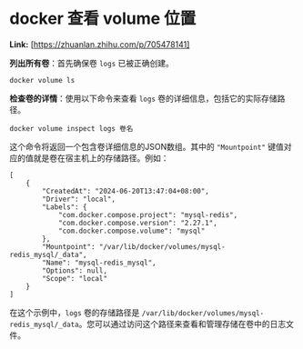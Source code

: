 # docker 查看 volume 位置



 **Link:** [https://zhuanlan.zhihu.com/p/705478141]



**列出所有卷**：首先确保卷 `logs` 已被正确创建。

```
docker volume ls
```

**检查卷的详情**：使用以下命令来查看 `logs` 卷的详细信息，包括它的实际存储路径。

```
docker volume inspect logs 卷名
```

这个命令将返回一个包含卷详细信息的JSON数组。其中的 `"Mountpoint"` 键值对应的值就是卷在宿主机上的存储路径。例如：

```
[
    {
        "CreatedAt": "2024-06-20T13:47:04+08:00",
        "Driver": "local",
        "Labels": {
            "com.docker.compose.project": "mysql-redis",
            "com.docker.compose.version": "2.27.1",
            "com.docker.compose.volume": "mysql"
        },
        "Mountpoint": "/var/lib/docker/volumes/mysql-redis_mysql/_data",
        "Name": "mysql-redis_mysql",
        "Options": null,
        "Scope": "local"
    }
]
```

在这个示例中，`logs` 卷的存储路径是 `/var/lib/docker/volumes/mysql-redis_mysql/_data`。您可以通过访问这个路径来查看和管理存储在卷中的日志文件。


